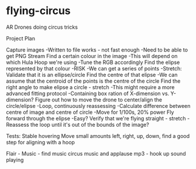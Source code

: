 flying-circus
=============

AR Drones doing circus tricks

Project Plan

Capture images
	-Written to file works - not fast enough
	-Need to be able to get PNG Stream
Find a certain colour in the image
	-This will depend on which Hula Hoop we're using
	-Tune the RGB accordingly
Find the elipse represented by that colour
	-RISK
	-We can get a series of points
	-Stretch: Validate that it is an ellipse/circle
Find the centre of that elipse
	-We can assume that the centroid of the points is the centre of the circle
Find the right angle to make elipse a circle - stretch
	-This might require a more advanced fitting protocol
	-Containing box ration of X-dimension vs. Y-dimension?
Figure out how to move the drone to center/align the circle/elipse
	-Loop, continuously reassessing
	-Calculate difference between centre of image and centre of circle
	-Move for 1/100s, 20% power
Fly forward through the elipse
	-Easy?
Verify that we're flying straight - stretch
	-Reassess the loop until it's out of the bounds of the image?

Tests:
	Stable hovering
	Move small amounts left, right, up, down, find a good step for aligning with a hoop

Flair - Music
	- find music circus music and applause mp3
	- hook up sound playing
